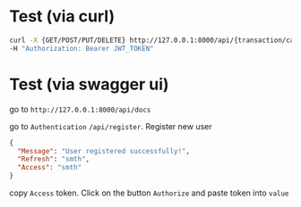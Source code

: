 # Test (via curl)

```sh
curl -X {GET/POST/PUT/DELETE} http://127.0.0.1:8000/api/{transaction/categories} \
-H "Authorization: Bearer JWT_TOKEN"
```

# Test (via swagger ui)
go to `http://127.0.0.1:8000/api/docs`

go to `Authentication` `/api/register`. Register new user

```json 
{
  "Message": "User registered successfully!",
  "Refresh": "smth",
  "Access": "smth"
}
```

copy `Access` token. Click on the button `Authorize` and paste token into `value`

